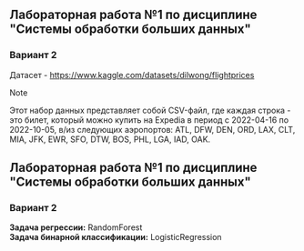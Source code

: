 ## Лабораторная работа №1 по дисциплине "Системы обработки больших данных"
### Вариант 2
Датасет - https://www.kaggle.com/datasets/dilwong/flightprices
> [!NOTE]  
> Этот набор данных представляет собой CSV-файл, где каждая строка - это билет, который можно купить на Expedia в период с 2022-04-16 по 2022-10-05, в/из следующих аэропортов: ATL, DFW, DEN, ORD, LAX, CLT, MIA, JFK, EWR, SFO, DTW, BOS, PHL, LGA, IAD, OAK.

## Лабораторная работа №1 по дисциплине "Системы обработки больших данных"
### Вариант 2
**Задача регрессии:** RandomForest  
**Задача бинарной классификации:** LogisticRegression  
